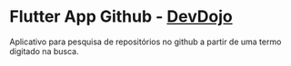 # Flutter App Github - [DevDojo](https://www.youtube.com/playlist?list=PL62G310vn6nE8NOhju7HQgtkw4jriwBnm)

Aplicativo para pesquisa de repositórios no github a partir de uma termo digitado na busca.
